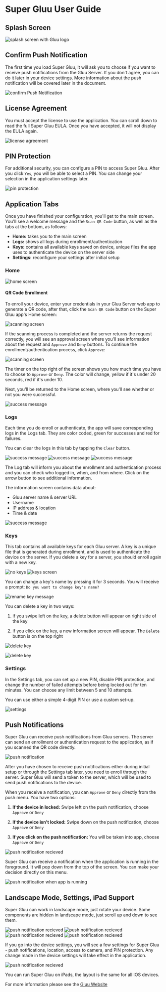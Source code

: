 # Super Gluu User Guide
## Splash Screen
![splash screen with Gluu logo](../img/user-guide/launch_screen.jpg)

## Confirm Push Notification

The first time you load Super Gluu, it will ask you to choose if you want to receive push notifications from the Gluu Server. If you don't agree, you can do it later in your device settings. More information about the push notification will be covered later in the document.

![confirm Push Notification](../img/user-guide/push_notification_approve.jpg)

## License Agreement

You must accept the license to use the application. You can scroll down to read the full Super Gluu EULA. Once you have accepted, it will not display the EULA again.

![license agreement](../img/user-guide/license_agreement.jpg)

## PIN Protection

For additional security, you can configure a PIN to access Super Gluu. After you click `Yes`, you will be able to select a PIN. You can change your selection in the application settings later.

![pin protection](../img/user-guide/pin_protection.jpg)

## Application Tabs

Once you have finished your configuration, you'll get to the main screen. You'll see a welcome message and the `Scan QR Code` button, as well as the tabs at the bottom, as follows:

- **Home:** takes you to the main screen
- **Logs:** shows all logs during enrollment/authentication
- **Keys:** contains all available keys saved on device, unique files the app uses to authenticate the device on the server side
- **Settings:** reconfigure your settings after initial setup

### Home

![home screen](../img/user-guide/main_screen.jpg)

#### QR Code Enrollment

To enroll your device, enter your credentials in your Gluu Server web app to generate a QR code, after that, click the `Scan QR Code` button on the Super Gluu app's Home screen:

![scanning screen](../img/user-guide/scanning.jpg)

If the scanning process is completed and the server returns the request correctly, you will see an approval screen where you'll see information about the request and `Approve` and `Deny` buttons. To continue the enrollment/authentication process, click `Approve`:

![scanning screen](../img/user-guide/approve_deny_screen.jpg)

The timer on the top right of the screen shows you how much time you have to choose to `Approve` or `Deny`. The color will change, yellow if it's under 20 seconds, red if it's under 10.

Next, you'll be returned to the Home screen, where you'll see whether or not you were successful.

![success message](../img/user-guide/success_message.jpg)

### Logs

Each time you do enroll or authenticate, the app will save corresponding logs in the Logs tab. They are color coded, green for successes and red for failures.

You can clear the logs in this tab by tapping the `Clear` button.

![success message](../img/user-guide/no_logs.jpg) 
![success message](../img/user-guide/logs_screen.jpg) 
![success message](../img/user-guide/clear_logs_message.jpg)

The Log tab will inform you about the enrollment and authentication process and you can check who logged in, when, and from where. Click on the arrow button to see additional information.  

The information screen contains data about:

- Gluu server name & server URL
- Username
- IP address & location
- Time & date

![success message](../img/user-guide/log_info.jpg)

### Keys

This tab contains all available keys for each Gluu server. A key is a unique file that is generated during enrollment, and is used to authenticate the device on the server. If you delete a key for a server, you should enroll again with a new key.

![no keys](../img/user-guide/no_keys.jpg)   ![keys screen](../img/user-guide/keys_screen.jpg)

You can change a key's name by pressing it for 3 seconds. You will receive a prompt: `Do you want to change key's name?`

![rename key message](../img/user-guide/rename_key_message.jpg)

You can delete a key in two ways:

1) If you swipe left on the key, a delete button will appear on right side of the key

2) If you click on the key, a new information screen will appear. The `Delete` button is on the top right

![delete key](../img/user-guide/delete_key.jpg)

![delete key](../img/user-guide/key_info.jpg)

### Settings

In the Settings tab, you can set up a new PIN, disable PIN protection, and change the number of failed attempts before being locked out for ten minutes. You can choose any limit between 5 and 10 attempts.

You can use either a simple 4-digit PIN or use a custom set-up.

![settings](../img/user-guide/settings_1.jpg)

## Push Notifications

Super Gluu can receive push notifications from Gluu servers. The server can send an enrollment or authentication request to the application, as if you scanned the QR code directly. 

![push notification](../img/user-guide/push_recieved.jpg)

After you have chosen to receive push notifications either during initial setup or through the Settings tab later, you need to enroll through the server. Super Gluu will send a token to the server, which will be used to send push notifications to the device.

When you receive a notification, you can `Approve` or `Deny` directly from the push menu. You have two options:

1) **If the device in locked:** Swipe left on the push notification, choose `Approve` or `Deny`

2) **If the device isn't locked:** Swipe down on the push notification, choose `Approve` or `Deny`

3) **If you click on the push notification:** You will be taken into app, choose `Approve` or `Deny`

![push notification recieved](../img/user-guide/push_approve_deny.jpg)

Super Gluu can receive a notification when the application is running in the foreground. It will pop down from the top of the screen.  You can make your decision directly on this menu.

![push notification when app is running](../img/user-guide/push_online.png)

## Landscape Mode, Settings, iPad Support

Super Gluu can work in landscape mode, just rotate your device. Some components are hidden in landscape mode, just scroll up and down to see them.

![push notification recieved](../img/user-guide/home_landscape.jpg) 
![push notification recieved](../img/user-guide/logs_landscape.jpg) 
![push notification recieved](../img/user-guide/keys_landscape.jpg) 
![push notification recieved](../img/user-guide/settings_landscape.jpg)

If you go into the device settings, you will see a few settings for Super Gluu - push notifications, location, access to camera, and PIN protection. Any change made in the device settings will take effect in the application.

![push notification recieved](../img/user-guide/settings_device.jpg)

You can run Super Gluu on iPads, the layout is the same for all IOS devices.

For more information please see the [Gluu Website](http://gluu.org)
